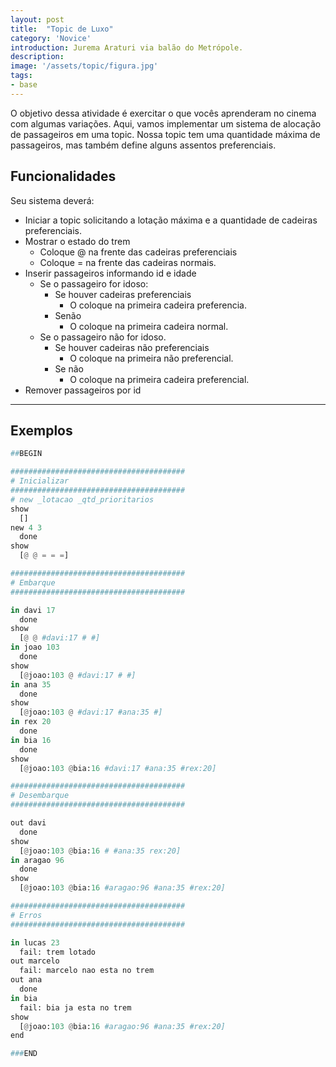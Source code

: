 ```yaml
---
layout: post
title:  "Topic de Luxo"
category: 'Novice' 
introduction: Jurema Araturi via balão do Metrópole. 
description:
image: '/assets/topic/figura.jpg'
tags:
- base
---
```


O objetivo dessa atividade é exercitar o que vocês aprenderam no cinema com algumas variações. Aqui, vamos implementar um sistema de alocação de passageiros em uma topic. Nossa topic tem uma quantidade máxima de passageiros, mas também define alguns assentos preferenciais.

## Funcionalidades
Seu sistema deverá:

- Iniciar a topic solicitando a lotação máxima e a quantidade de cadeiras preferenciais.
- Mostrar o estado do trem
    - Coloque @ na frente das cadeiras preferenciais
    - Coloque = na frente das cadeiras normais.
- Inserir passageiros informando id e idade
    - Se o passageiro for idoso:
        - Se houver cadeiras preferenciais
            - O coloque na primeira cadeira preferencia.
        - Senão
            - O coloque na primeira cadeira normal.
    - Se o passageiro não for idoso.
        - Se houver cadeiras não preferenciais
            - O coloque na primeira não preferencial.
        - Se não
            - O coloque na primeira cadeira preferencial.
- Remover passageiros por id

---
## Exemplos

```python
##BEGIN

#######################################
# Inicializar
#######################################
# new _lotacao _qtd_prioritarios
show
  []
new 4 3
  done
show
  [@ @ = = =]

#######################################
# Embarque
#######################################

in davi 17
  done
show
  [@ @ #davi:17 # #]
in joao 103
  done
show
  [@joao:103 @ #davi:17 # #]
in ana 35
  done
show
  [@joao:103 @ #davi:17 #ana:35 #]
in rex 20
  done
in bia 16
  done
show
  [@joao:103 @bia:16 #davi:17 #ana:35 #rex:20]

#######################################
# Desembarque
#######################################

out davi
  done
show
  [@joao:103 @bia:16 # #ana:35 rex:20]
in aragao 96
  done
show
  [@joao:103 @bia:16 #aragao:96 #ana:35 #rex:20]

#######################################
# Erros
#######################################

in lucas 23
  fail: trem lotado
out marcelo
  fail: marcelo nao esta no trem
out ana
  done
in bia
  fail: bia ja esta no trem
show
  [@joao:103 @bia:16 #aragao:96 #ana:35 #rex:20]
end

###END
```

